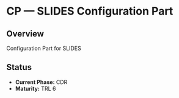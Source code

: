 # CP — SLIDES Configuration Part

## Overview
Configuration Part for SLIDES

## Status  
- **Current Phase:** CDR
- **Maturity:** TRL 6
